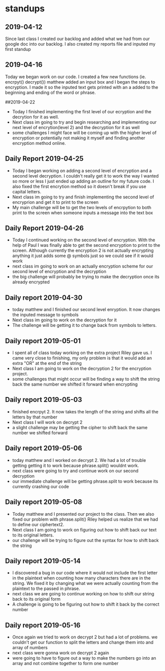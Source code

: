 # standups 

## 2019-04-12

Since last class I created our backlog and added what we had from our google doc into our backlog. I also created my reports file and inputed my first standup


## 2019-04-16

Today we began work on our code. I created a few new functions (ie. encrpyt() decrypt()) matthew added an input box and I began the steps to encryption. I made it so the inputed text gets printed with an a added to the beginning and ending of the word or phrase. 

##2019-04-22
- Today I finished implementing the first level of our ecryption and the decrytion for it as well. 
- Next class im going to try and begin researching and implementing our next level of encrytion(level 2) and the decryption for it as well
- some challenges I might face will be coming up with the higher level of encryption or potentially not making it myself and finding another encryption method online. 

## Daily Report 2019-04-25
- Today I began working on adding a second level of encryption and a second level decryption. I couldn't really get it to work the way I wanted so more or less I just ended up adding an outline for my future code. I also fixed the first encrytion method so it doesn't break if you use capital letters. 
- Next class im going to try and finish implementing the second level of encryprion and get it to print to the screen
- My main challenge will be to get the two levels of encrpytion to both print to the screen when someone inputs a message into the text box

## Daily Report 2019-04-26
- Today I continued working on the second level of encryption. With the help of Paul I was finally able to get the second encryption to print to the screen. Although currently the encryption 2 is not actually encrypting anything it just adds some @ symbols just so we could see if it would work
- next class im going to work on an actually encryption scheme for our second level of encryption and the decryption
- the big challenge will probably be trying to make the decryption once its already encrypted 

## Daily report 2019-04-30
- today matthew and I finished our second level enryption. It now changes the inputed message to symbols
- Next class im going to work on the decryption for it
- The challenge will be getting it to change back from symbols to letters.

## Daily report 2019-05-01
- I spent all of class today working on the extra project Riley gave us. I came very close to finishing, my only problem is that it would add an extra "OR" at the end of the string
- Next class I am going to work on the decryption 2 for the encryption project. 
- some challenges that might occur will be finding a way to shift the string back the same number we shifted it forward when encrypting

## Daily report 2019-05-03
- finished encrpyt 2. It now takes the length of the string and shifts all the letters by that number
- Next class I will work on decrypt 2
- a slight challenge may be getting the cipher to shift back the same number we shifted forward

## Daily report 2019-05-06
- today matthew and I worked on decrypt 2. We had a lot of trouble getting getting it to work because phrase.split() wouldnt work. 
- next class were going to try and continue work on our second decryption 
- our immediate challenge will be getting phrase.split to work because its currently crashing our code

## Daily report 2019-05-08
- Today matthew and I presented our project to the class. Then we also fixed our problem with phrase.split() Riley helped us realize that we had to define our ciphertext2. 
- Next class I am going to work on figuring out how to shift back our text to its original letters. 
- our challenge will be trying to figure out the syntax for how to shift back the string

## Daily report 2019-05-14
- I discovered a bug in our code where it would not include the first letter in the plaintext when counting how many characters there are in the string. We fixed it by changing what we were actually counting from the plaintext to the passed in phrase.
- next class we are going to continue working on how to shift our string back to its original form
- A challenge is going to be figuring out how to shift it back by the correct number

## Daily report 2019-05-16
- Once again we tried to work on decrypt 2 but had a lot of problems. we couldn't get our function to split the letters and change them into and array of numbers
- next class were gonna work on decrypt 2 again
- were going to have to figure out a way to make the numbers go into an array and not combine together to form one number




